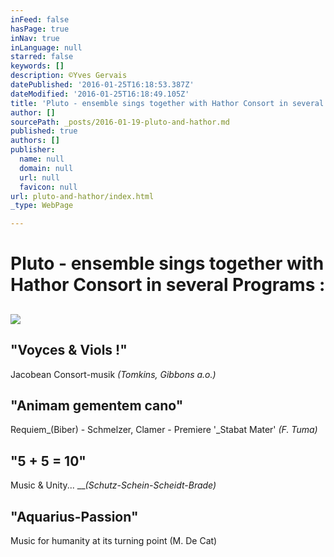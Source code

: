 ```yaml
---
inFeed: false
hasPage: true
inNav: true
inLanguage: null
starred: false
keywords: []
description: ©Yves Gervais
datePublished: '2016-01-25T16:18:53.387Z'
dateModified: '2016-01-25T16:18:49.105Z'
title: 'Pluto - ensemble sings together with Hathor Consort in several Programs :'
author: []
sourcePath: _posts/2016-01-19-pluto-and-hathor.md
published: true
authors: []
publisher:
  name: null
  domain: null
  url: null
  favicon: null
url: pluto-and-hathor/index.html
_type: WebPage

---
```

# Pluto - ensemble sings together with Hathor Consort in several Programs :

## 

## ![](https://the-grid-user-content.s3-us-west-2.amazonaws.com/2833a5b9-7b48-4da5-bf82-4ce82da5bb5e.jpg)

## "Voyces & Viols !"

Jacobean Consort-musik  _(Tomkins, Gibbons a.o.)_

## "Animam gementem cano"

Requiem_(Biber) - Schmelzer, Clamer - Premiere '_Stabat Mater' _(F. Tuma)_

## "5 + 5 = 10" 

Music & Unity...   ___(Schutz-Schein-Scheidt-Brade)_

## "Aquarius-Passion"

Music for humanity at its turning point   (M. De Cat)